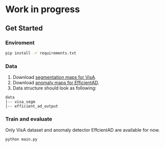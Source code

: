 # Work in progress

## Get Started 

### Enviroment
```bash
pip install -r requirements.txt
```

### Data
1. Download [segmentation maps for VisA](https://drive.google.com/file/d/1ZVMxtb6PY958qigxAQcLEifWsRdnLaI4/view?usp=sharing).
2. Download [anomaly maps for EfficientAD](https://drive.google.com/file/d/1mknzBIE6Heqfr5_BQIFOojzuPDQG2o_O/view?usp=sharing).
3. Data structure should look as following:
```shell
data
|-- visa_segm
|-- efficient_ad_output
```

### Train and evaluate
Only VisA dataset and anomaly detector EffcientAD are available for now.
```bash
python main.py
```